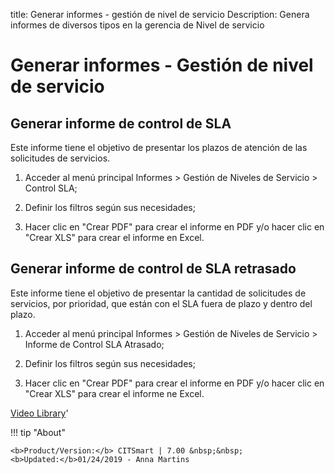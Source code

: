 title: Generar informes - gestión de nivel de servicio
Description: Genera informes de diversos tipos en la gerencia de Nivel de servicio
# Generar informes - Gestión de nivel de servicio


Generar informe de control de SLA
-------------------------------------

Este informe tiene el objetivo de presentar los plazos de atención de las
solicitudes de servicios.

1.  Acceder al menú principal Informes \> Gestión de Niveles de Servicio \>
    Control SLA;

2.  Definir los filtros según sus necesidades;

3.  Hacer clic en "Crear PDF" para crear el informe en PDF y/o hacer clic en
    "Crear XLS" para crear el informe en Excel.

Generar informe de control de SLA retrasado
-----------------------------------------------

Este informe tiene el objetivo de presentar la cantidad de solicitudes de
servicios, por prioridad, que están con el SLA fuera de plazo y dentro del
plazo.

1.  Acceder al menú principal Informes \> Gestión de Niveles de Servicio \>
    Informe de Control SLA Atrasado;

2.  Definir los filtros según sus necesidades;

3.  Hacer clic en "Crear PDF" para crear el informe en PDF y/o hacer clic en
    "Crear XLS" para crear el informe ne Excel.


<i class='fa fa-youtube-play  fa-2x' style='color:#97ce17;vertical-align: middle;'> </i> [Video Library](https://www.youtube.com/playlist?list=PLB5qK2uzf2RO_W3fA7hiLL0qbrsk6GyV9)'

!!! tip "About"

    <b>Product/Version:</b> CITSmart | 7.00 &nbsp;&nbsp;
    <b>Updated:</b>01/24/2019 - Anna Martins
